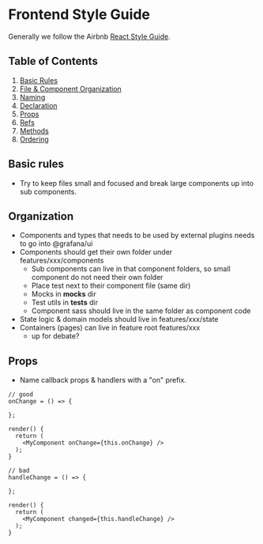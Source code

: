 # Frontend Style Guide

Generally we follow the Airbnb  [React Style Guide](https://github.com/airbnb/javascript/tree/master/react).

## Table of Contents

  1. [Basic Rules](#basic-rules)
  1. [File & Component Organization](#Organization)
  1. [Naming](#naming)
  1. [Declaration](#declaration)
  1. [Props](#props)
  1. [Refs](#refs)
  1. [Methods](#methods)
  1. [Ordering](#ordering)

## Basic rules

* Try to keep files small and focused and break large components up into sub components.

## Organization

* Components and types that needs to be used by external plugins needs to go into @grafana/ui
* Components should get their own folder under features/xxx/components
  * Sub components can live in that component folders, so small component do not need their own folder
  * Place test next to their component file (same dir)
  * Mocks in __mocks__ dir
  * Test utils in __tests__ dir
  * Component sass should live in the same folder as component code
* State logic & domain models should live in features/xxx/state
* Containers (pages) can live in feature root features/xxx
  * up for debate?

## Props

* Name callback props & handlers with a "on"  prefix.

```tsx
// good
onChange = () => {

};

render() {
  return (
    <MyComponent onChange={this.onChange} />
  );
}

// bad
handleChange = () => {

};

render() {
  return (
    <MyComponent changed={this.handleChange} />
  );
}
```



